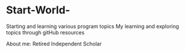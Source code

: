 # Start-World-
Starting and learning various program topics
My learning and exploring topics through gitHub resources

About me: Retired Independent Scholar
